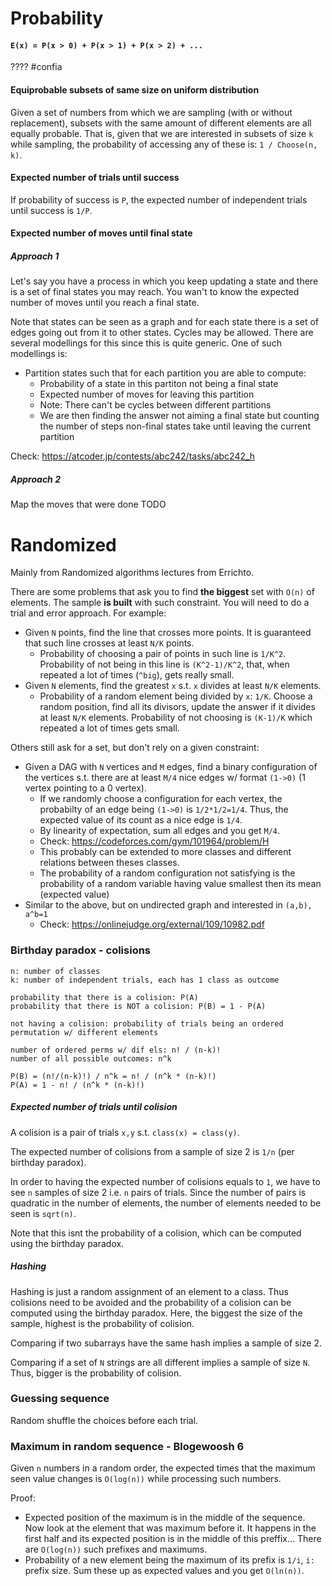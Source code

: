 # Probability

#### `E(x) = P(x > 0) + P(x > 1) + P(x > 2) + ...`
???? #confia

#### Equiprobable subsets of same size on uniform distribution
Given a set of numbers from which we are sampling (with or without replacement), subsets with the same amount of different elements are all equally probable.
That is, given that we are interested in subsets of size `k` while sampling, the probability of accessing any of these is: `1 / Choose(n, k)`.

#### Expected number of trials until success
If probability of success is `P`, the expected number of independent trials until success is `1/P`.

#### Expected number of moves until final state
##### Approach 1
Let's say you have a process in which you keep updating a state and there is a set of final states you may reach. You wan't to know the expected number of moves until you reach a final state.  
  
Note that states can be seen as a graph and for each state there is a set of edges going out from it to other states. Cycles may be allowed.
There are several modellings for this since this is quite generic. One of such modellings is:
- Partition states such that for each partition you are able to compute:
  - Probability of a state in this partiton not being a final state
  - Expected number of moves for leaving this partition
  - Note: There can't be cycles between different partitions
  - We are then finding the answer not aiming a final state but counting the number of steps non-final states take until leaving the current partition

Check: https://atcoder.jp/contests/abc242/tasks/abc242_h

##### Approach 2
Map the moves that were done TODO

# Randomized

Mainly from Randomized algorithms lectures from Errichto.  

There are some problems that ask you to find **the biggest** set with `O(n)` of elements. The sample **is built** with such constraint. You will need to do a trial and error approach. For example:
- Given `N` points, find the line that crosses more points. It is guaranteed that such line crosses at least `N/K` points.
  - Probability of choosing a pair of points in such line is `1/K^2`. Probability of not being in this line is `(K^2-1)/K^2`, that, when repeated a lot of times (`^big`), gets really small.
- Given `N` elements, find the greatest `x` s.t. `x` divides at least `N/K` elements.
  - Probability of a random element being divided by `x`: `1/K`. Choose a random position, find all its divisors, update the answer if it divides at least `N/K` elements. Probability of not choosing is `(K-1)/K` which repeated a lot of times gets small.

Others still ask for a set, but don't rely on a given constraint:
- Given a DAG with `N` vertices and `M` edges, find a binary configuration of the vertices s.t. there are at least `M/4` nice edges w/ format `(1->0)` (1 vertex pointing to a 0 vertex).
  - If we randomly choose a configuration for each vertex, the probabilty of an edge being `(1->0)` is `1/2*1/2=1/4`. Thus, the expected value of its count as a nice edge is `1/4`. 
  - By linearity of expectation, sum all edges and you get `M/4`. 
  - Check: https://codeforces.com/gym/101964/problem/H
  - This probably can be extended to more classes and different relations between theses classes.
  - The probability of a random configuration not satisfying is the probability of a random variable having value smallest then its mean (expected value)
- Similar to the above, but on undirected graph and interested in `(a,b), a^b=1`
  - Check: https://onlinejudge.org/external/109/10982.pdf

### Birthday paradox - colisions

```
n: number of classes
k: number of independent trials, each has 1 class as outcome

probability that there is a colision: P(A)
probability that there is NOT a colision: P(B) = 1 - P(A)

not having a colision: probability of trials being an ordered permutation w/ different elements

number of ordered perms w/ dif els: n! / (n-k)!
number of all possible outcomes: n^k

P(B) = (n!/(n-k)!) / n^k = n! / (n^k * (n-k)!)
P(A) = 1 - n! / (n^k * (n-k)!)
```

##### Expected number of trials until colision
A colision is a pair of trials `x,y` s.t. `class(x) = class(y)`.
  
The expected number of colisions from a sample of size 2 is `1/n` (per birthday paradox).  
  
In order to having the expected number of colisions equals to `1`, we have to see `n` samples of size 2 i.e. `n` pairs of trials.
Since the number of pairs is quadratic in the number of elements, the number of elements needed to be seen is `sqrt(n)`.
  
Note that this isnt the probability of a colision, which can be computed using the birthday paradox.

##### Hashing
Hashing is just a random assignment of an element to a class. Thus colisions need to be avoided and the probability of a colision can be computed using the birthday paradox. Here, the biggest the size of the sample, highest is the probability of colision.
  
Comparing if two subarrays have the same hash implies a sample of size 2.
  
Comparing if a set of `N` strings are all different implies a sample of size `N`. Thus, bigger is the probability of colision.

### Guessing sequence
Random shuffle the choices before each trial.

### Maximum in random sequence - Blogewoosh 6
Given `n` numbers in a random order, the expected times that the maximum seen value changes is `O(log(n))` while processing such numbers.
  
Proof:
- Expected position of the maximum is in the middle of the sequence. Now look at the element that was maximum before it. It happens in the first half and its expected position is in the middle of this preffix... There are `O(log(n))` such prefixes and maximums.
- Probability of a new element being the maximum of its prefix is `1/i`, `i:` prefix size. Sum these up as expected values and you get `O(ln(n))`.
